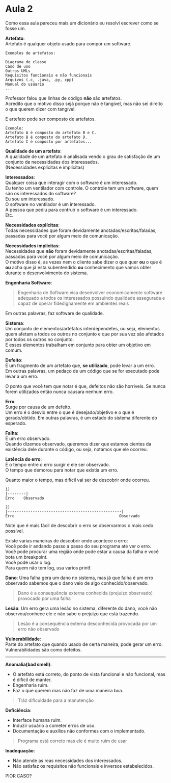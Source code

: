 # Aula 2
Como essa aula pareceu mais um dicionário eu resolvi escrever como se fosse um.  

**Artefato**:  
Artefato é qualquer objeto usado para compor um software.  
```
Exemplos de artefatos:

Diagrama de classe
Caso de uso
Outros UMLs
Requisitos funcionais e não funcionais
Arquivos (.c, .java, .py, cpp)
Manual do usúario
...
```
Professor falou que linhas de código **não** são artefatos.  
Acredito que o mótivo disso sejá porque não é tangível, mas não sei direito o que querem dizer com tangível.  

E artefato pode ser composto de artefatos.  
```
Exemplo:  
Artefato A é composto do artefato B e C.  
Artefato B é composto do artefato D.  
Artefato C é composto por artefatos...  
```

**Qualidade de um artefato**:  
A qualidade de um artefato é analisada vendo o grau de satisfação de um conjunto de necessidades dos interessados.  
(Necessidades explícitas e implícitas)  

**Interessados**:  
Qualquer coisa que interagir com o software é um interessado.  
Eu tenho um ventilador com controle. O controle tem um software, quem são os interessados do software?  
Eu sou um interessado.  
O software no ventilador é um interessado.  
A pessoa que pediu para contruir o software é um interessado.  
Etc.  

**Necessidades explícitas**:  
Todas necessidades que foram devidamente anotadas/escritas/faladas, passadas para você por algum meio de comunicação.  

**Necessidades implícitas**:  
Necessidades que **não** foram devidamente anotadas/escritas/faladas, passadas para você por algum meio de comunicação.  
O motivo disso é, as vezes nem o cliente sabe dizer o que quer **ou** o que é **ou** acha que já esta subentendido **ou** conhecimento que vamos obter durante o desenvolvimento do sistema.  

**Engenharia Software**:  
> Engenharia de Software visa desenvolver economicamente software adequado a todos os interessados possuindo qualidade assegurada e capaz de operar fidedignamente em ambientes reais

Em outras palavras, faz software de qualidade.  

**Sistema**:  
Um conjunto de elementos/artefatos interdependetes, ou seja, elementos quem afetam a todos os outros no conjunto e que por sua vez são afetados por todos os outros no conjunto.  
E esses elementos trabalham em conjunto para obter um objetivo em comum.  

**Defeito**:  
É um fragmento de um artefato que, **se utilizado**, pode levar a um erro.  
Em outras palavras, um pedaço de um código que se for executado pode levar a um erro.  

O ponto que você tem que notar é que, defeitos não são horriveis. Se nunca forem utilizados então nunca causara nenhum erro.  

**Erro**:  
Surge por causa de um defeito.  
Um erro é o desvio entre o que é desejado/objetivo e o que é gerado/obtido. Em outras palavras, é um estado do sistema diferente do esperado.  

**Falha**:  
É um erro observado.  
Quando dizemos observado, queremos dizer que estamos cientes da existência dele durante o código, ou seja, notamos que ele ocorreu.   

**Latência do erro**:  
É o tempo entre o erro surgir e ele ser observado.  
O tempo que demorou para notar que existia um erro.  

Quanto maior o tempo, mas difícil vai ser de descobrir onde ocorreu.  
```
1)
|--------|
Erro    Observado

2)
|--------------------------------------------------|
Erro                                              Observado
```

Note que é mais fácil de descobrir o erro se observarmos o mais cedo possível.  

Existe varias maneiras de descobrir onde acontece o erro:  
Você pode ir andando passo a passo do seu programa até ver o erro.  
Você pode procurar uma região onde pode estar a causa da falha e você bota um breakpoint.  
Você pode usar o log.  
Para quem não tem log, usa varios printf.  

**Dano**:
Uma falha gera um dano no sistema, mas já que falha é um erro observado sabemos que o dano veio de algo conhecido/observado.  
> Dano é a consequência externa conhecida (prejuízo observado) provocado por uma falha

**Lesão**:
Um erro gera uma lesão no sistema, diferente do dano, você não observou/conhece ele e não sabe o prejuízo que está trazendo.  
> Lesão é a consequência externa desconhecida provocada por um erro não observado

**Vulnerabilidade**:  
Parte do artefato que quando usado de certa maneira, pode gerar um erro.  
Vulnerabilidades são como defeitos.  

---

**Anomalia(bad smell)**:  
- O artefato está correto, do ponto de vista funcional e não funcional, mas é difícil de manter.  
- Engenharia ruim.  
- Faz o que querem mas não faz de uma maneira boa.  

> Tráz dificuldade para a manutenção

**Deficiência**:
- Interface humana ruim.  
- Induzir usuário a cometer erros de uso.  
- Documentação e auxílios não conformes com o implementado.  

> Programa está correto mas ele é muito ruim de usar

**Inadequação**:
- Não atende as reas necessidades dos interessados.  
- Não satisfaz os requisitos não funcionais e inversos estabelecidos.  

PIOR CASO?

